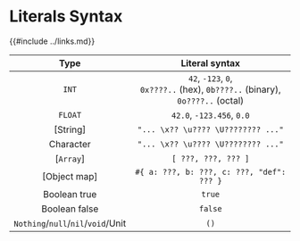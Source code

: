Literals Syntax
===============

{{#include ../links.md}}

|                Type                |                                  Literal syntax                                  |
| :--------------------------------: | :------------------------------------------------------------------------------: |
|               `INT`                | `42`, `-123`, `0`,<br/>`0x????..` (hex), `0b????..` (binary), `0o????..` (octal) |
|              `FLOAT`               |                            `42.0`, `-123.456`, `0.0`                             |
|              [String]              |                        `"... \x?? \u???? \U???????? ..."`                        |
|             Character              |                        `"... \x?? \u???? \U???????? ..."`                        |
|             [`Array`]              |                               `[ ???, ???, ??? ]`                                |
|            [Object map]            |                    `#{ a: ???, b: ???, c: ???, "def": ??? }`                     |
|            Boolean true            |                                      `true`                                      |
|           Boolean false            |                                     `false`                                      |
| `Nothing`/`null`/`nil`/`void`/Unit |                                       `()`                                       |
